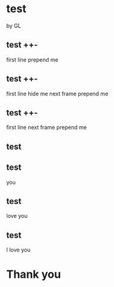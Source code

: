 test
===
by GL

test ++-
---
first line
prepend me

test ++-
---
first line
hide me next frame
prepend me

test ++-
---
first line
next frame
prepend me

test
---

test
---
you

test
---
love
you

test
---
I
love
you

Thank you 
====